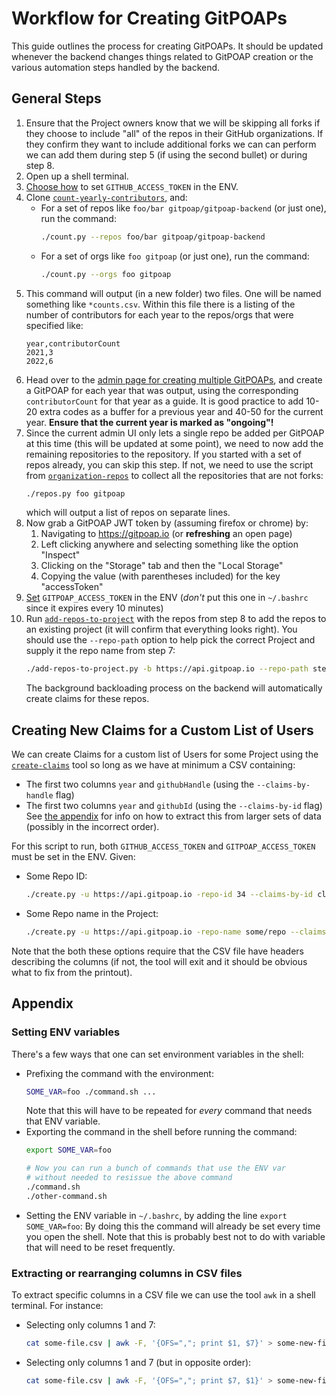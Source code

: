 # Workflow for Creating GitPOAPs

This guide outlines the process for creating GitPOAPs. It should be updated whenever the backend changes
things related to GitPOAP creation or the various automation steps handled by the backend.

## General Steps

1. Ensure that the Project owners know that we will be skipping all forks if they choose to include "all" of
   the repos in their GitHub organizations. If they confirm they want to include additional forks we can
   can perform we can add them during step 5 (if using the second bullet) or during step 8.
2. Open up a shell terminal.
4. [Choose how](https://github.com/gitpoap/gitpoap-backend/blob/main/docs/GitPOAP-Creation-Workflow.md#setting-env-variables)
    to set `GITHUB_ACCESS_TOKEN` in the ENV.
5. Clone [`count-yearly-contributors`](https://github.com/gitpoap/count-yearly-contributors), and:
    * For a set of repos like `foo/bar gitpoap/gitpoap-backend` (or just one), run the command:
        ```sh
        ./count.py --repos foo/bar gitpoap/gitpoap-backend
        ```
    * For a set of orgs like `foo gitpoap` (or just one), run the command:
        ```sh
        ./count.py --orgs foo gitpoap
        ```
6. This command will output (in a new folder) two files. One will be named something like `*counts.csv`.
    Within this file there is a listing of the number of contributors for each year to the repos/orgs that
    were specified like:
    ```csv
    year,contributorCount
    2021,3
    2022,6
    ```
7. Head over to the [admin page for creating multiple GitPOAPs](https://www.gitpoap.io/admin/gitpoap/create-multiple),
    and create a GitPOAP for each year that was output, using the corresponding `contributorCount` for that year as a guide.
    It is good practice to add 10-20 extra codes as a buffer for a previous year and 40-50 for the current year. **Ensure
    that the current year is marked as "ongoing"!**
8. Since the current admin UI only lets a single repo be added per GitPOAP at this time (this will be updated at some point),
    we need to now add the remaining repositories to the repository. If you started with a set of repos already, you can
    skip this step. If not, we need to use the script from [`organization-repos`](https://github.com/gitpoap/organization-repos)
    to collect all the repositories that are not forks:
    ```sh
    ./repos.py foo gitpoap
    ```
    which will output a list of repos on separate lines.
9. Now grab a GitPOAP JWT token by (assuming firefox or chrome) by:
    1. Navigating to https://gitpoap.io (or **refreshing** an open page)
    2. Left clicking anywhere and selecting something like the option "Inspect"
    3. Clicking on the "Storage" tab and then the "Local Storage"
    4. Copying the value (with parentheses included) for the key "accessToken"
10. [Set](https://github.com/gitpoap/gitpoap-backend/blob/main/docs/GitPOAP-Creation-Workflow.md#setting-env-variables)
    `GITPOAP_ACCESS_TOKEN` in the ENV (*don't* put this one in `~/.bashrc` since it expires every 10 minutes)
11. Run [`add-repos-to-project`](https://github.com/gitpoap/add-repos-to-project) with the repos from step 8 to add the
    repos to an existing project (it will confirm that everything looks right). You should use the `--repo-path` option
    to help pick the correct Project and supply it the repo name from step 7:
    ```sh
    ./add-repos-to-project.py -b https://api.gitpoap.io --repo-path step-7/repo-name --new-repos new/repos go/here
    ```
    The background backloading process on the backend will automatically create claims for these repos.

## Creating New Claims for a Custom List of Users

We can create Claims for a custom list of Users for some Project using the
[`create-claims`](https://github.com/gitpoap/create-claims) tool so long as we have at minimum a CSV containing:
* The first two columns `year` and `githubHandle` (using the `--claims-by-handle` flag)
* The first two columns `year` and `githubId` (using the `--claims-by-id` flag)
See [the appendix](https://github.com/gitpoap/gitpoap-backend/blob/main/docs/GitPOAP-Creation-Workflow.md#extracting-or-rearranging-columns-in-csv-files)
for info on how to extract this from larger sets of data (possibly in the incorrect order).

For this script to run, both `GITHUB_ACCESS_TOKEN` and `GITPOAP_ACCESS_TOKEN` must be set in the ENV. Given:
* Some Repo ID:
    ```sh
    ./create.py -u https://api.gitpoap.io -repo-id 34 --claims-by-id claims-by-id-file.csv
    ```
* Some Repo name in the Project:
    ```sh
    ./create.py -u https://api.gitpoap.io -repo-name some/repo --claims-by-id claims-by-id-file.csv
    ```
Note that the both these options require that the CSV file have headers describing the columns (if not, the tool will
exit and it should be obvious what to fix from the printout).

## Appendix

### Setting ENV variables

There's a few ways that one can set environment variables in the shell:
* Prefixing the command with the environment:
    ```sh
    SOME_VAR=foo ./command.sh ...
    ```
    Note that this will have to be repeated for *every* command that needs that ENV variable.
* Exporting the command in the shell before running the command:
    ```sh
    export SOME_VAR=foo

    # Now you can run a bunch of commands that use the ENV var
    # without needed to resissue the above command
    ./command.sh
    ./other-command.sh
    ```
* Setting the ENV variable in `~/.bashrc`, by adding the line `export SOME_VAR=foo`: By doing this
    the command will already be set every time you open the shell. Note that this is probably best
    not to do with variable that will need to be reset frequently.

### Extracting or rearranging columns in CSV files

To extract specific columns in a CSV file we can use the tool `awk` in a shell terminal. For instance:
* Selecting only columns 1 and 7:
    ```sh
    cat some-file.csv | awk -F, '{OFS=","; print $1, $7}' > some-new-file.csv
    ```
* Selecting only columns 1 and 7 (but in opposite order):
    ```sh
    cat some-file.csv | awk -F, '{OFS=","; print $7, $1}' > some-new-file.csv
    ```
